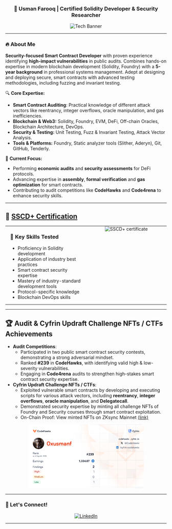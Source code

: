 
<h3 align="center">🔗 Usman Farooq | Certified Solidity Developer & Security Researcher</h3>

<div align="center">
  <img src="https://mir-s3-cdn-cf.behance.net/project_modules/source/79731568097599.5b50bca477735.jpg" height="200" alt="Tech Banner" />
</div>

---

### 🔥 About Me

**Security-focused Smart Contract Developer** with proven experience identifying **high-impact vulnerabilities** in public audits. Combines hands-on expertise in modern blockchain development (Solidity, Foundry) with a **5-year background** in professional systems management. Adept at designing and deploying secure, smart contracts with advanced testing methodologies, including fuzzing and invariant testing. 

🔍 **Core Expertise:**
- **Smart Contract Auditing**: Practical knowledge of different attack vectors like reentrancy, integer overflows, oracle manipulation, and gas inefficiencies.
- **Blockchain & Web3:** Solidity, Foundry, EVM, DeFi, Off-chain Oracles, Blockchain Architecture, DevOps.
- **Security & Testing:** Unit Testing, Fuzz & Invariant Testing, Attack Vector Analysis.
- **Tools & Platforms:** Foundry, Static analyzer tools (Slither, Aderyn), Git, GitHub, Tenderly.

🚀 **Current Focus:**
- Performing **economic audits** and **security assessments** for DeFi protocols.
- Advancing expertise in **assembly**, **formal verification** and **gas optimization** for smart contracts.
- Contributing to audit competitions like **CodeHawks** and **Code4rena** to enhance security skills.

---

## 🏅 **[SSCD+ Certification](https://profiles.cyfrin.io/u/0xusmanf/certificates/solidity-certification)**

<div align="center">
  <table width="100%">
    <tr>
      <td width="50%" style="vertical-align: top; padding: 0 15px;">
        <h3>💪 Key Skills Tested</h3>
        <ul>
          <li>Proficiency in Solidity development</li>
          <li>Application of industry best practices</li>
          <li>Smart contract security expertise</li>
          <li>Mastery of industry-standard development tools</li>
          <li>Protocol-specific knowledge</li>
          <li>Blockchain DevOps skills</li>
        </ul>
      </td>
      <td width="50%" style="vertical-align: top; text-align: center; padding: 0 15px;">
        <img src="https://res.cloudinary.com/droqoz7lg/image/upload/f_png/q_auto/v1751954616/course-completion-pdfs-real/l5tf11a4nbzpgmr/SC00003.pdf" height="250" alt="SSCD+ certificate" />
      </td>
    </tr>
  </table>
</div>

---

## 🏆 Audit & Cyfrin Updraft Challenge NFTs / CTFs Achievements

- **Audit Competitions**:
  - Participated in two public smart contract security contests, demonstrating a strong adversarial mindset.
  - Ranked **#239** in **CodeHawks**, with identifying valid high & low-severity vulnerabilities.
  - Engaging in **Code4rena** audits to strengthen high-stakes smart contract security expertise.
- **Cyfrin Updraft Challenge NFTs / CTFs**:
  - Exploited vulnerable smart contracts by developing and executing scripts for various attack vectors, including **reentrancy**, **integer overflows**, **oracle manipulation**, and **Delegatecall**.
  - Demonstrated security expertise by minting all challenge NFTs of Foundry and Security courses through smart contract exploitation.
  - On-Chain Proof: View minted NFTs on ZKsync Mainnet [(link)](https://www.oklink.com/zksync-era/address/0xa902fb9cdd94324c7380c7dacae428413db87b1e/assets/nft)
 
<div align="center">
  <img src="https://github.com/0xusmanf/0xusmanf/blob/main/0xusmanf-stats.png" height="200" alt="Security researcher statistics" />
</div>

---

### 📧 Let's Connect!

<p align="center">
  <a href="https://www.linkedin.com/in/0xusmanf" target="_blank">
    <img src="https://img.shields.io/badge/-LinkedIn-%230077B5?style=for-the-badge&logo=linkedin&logoColor=white" alt="LinkedIn" />
  </a>
</p>

---
